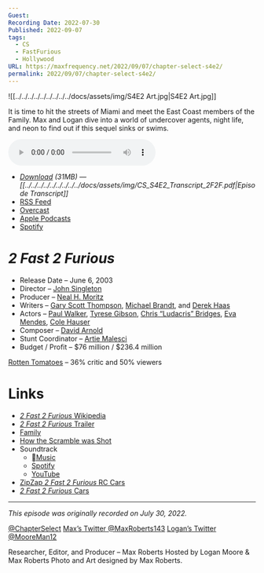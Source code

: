 ```yaml
---
Guest: 
Recording Date: 2022-07-30
Published: 2022-09-07
tags:
  - CS
  - FastFurious
  - Hollywood
URL: https://maxfrequency.net/2022/09/07/chapter-select-s4e2/
permalink: 2022/09/07/chapter-select-s4e2/
---
```

![[../../../../../../../../../docs/assets/img/S4E2 Art.jpg|S4E2 Art.jpg]]

It is time to hit the streets of Miami and meet the East Coast members of the Family. Max and Logan dive into a world of undercover agents, night life, and neon to find out if this sequel sinks or swims.

<audio controls>
  <source src="https://traffic.libsyn.com/chapterselectpod/CS_S4E2_Final.mp3">
</audio>

- *[Download](https://traffic.libsyn.com/chapterselectpod/CS_S4E2_Final.mp3) (31MB)  — [[../../../../../../../../../docs/assets/img/CS_S4E2_Transcript_2F2F.pdf|Episode Transcript]]*
- [RSS Feed](https://chapterselectpod.libsyn.com/rss)
- [Overcast](https://overcast.fm/itunes1568777352/chapter-select)
- [Apple Podcasts](https://podcasts.apple.com/us/podcast/chapter-select/id1568777352)
- [Spotify](https://open.spotify.com/show/4f1TLZXbwtSX7uHROe9KlS)

# *2 Fast 2 Furious*

- Release Date – June 6, 2003
- Director – [John Singleton](https://en.wikipedia.org/wiki/John_Singleton)
- Producer – [Neal H. Moritz](https://en.wikipedia.org/wiki/Neal_H._Moritz)
- Writers – [Gary Scott Thompson](https://en.wikipedia.org/wiki/Gary_Scott_Thompson), [Michael Brandt](https://en.wikipedia.org/wiki/Michael_Brandt), and [Derek Haas](https://en.wikipedia.org/wiki/Derek_Haas)
- Actors – [Paul Walker](https://en.wikipedia.org/wiki/Paul_Walker), [Tyrese Gibson](https://en.wikipedia.org/wiki/Tyrese_Gibson), [Chris “Ludacris” Bridges](https://en.wikipedia.org/wiki/Ludacris), [Eva Mendes](https://en.wikipedia.org/wiki/Eva_Mendes), [Cole Hauser](https://en.wikipedia.org/wiki/Cole_Hauser)
- Composer – [David Arnold](https://en.wikipedia.org/wiki/David_Arnold)
- Stunt Coordinator – [Artie Malesci](https://www.imdb.com/name/nm0539386/)
- Budget / Profit – $76 million / $236.4 million

[Rotten Tomatoes](https://www.rottentomatoes.com/m/2_fast_2_furious) – 36% critic and 50% viewers
# Links

- [*2 Fast 2 Furious* Wikipedia](https://en.wikipedia.org/wiki/2_Fast_2_Furious)
- [*2 Fast 2 Furious* Trailer](https://youtu.be/ZZGkV_xWGw4)
- [Family](https://youtu.be/9hoEYaLuDdc)
- [How the Scramble was Shot](https://youtu.be/Zj0dhy6b3-s)
- Soundtrack
	- [Music](https://music.apple.com/us/album/2-fast-2-furious-original-motion-picture-soundtrack/1440842008)
	- [Spotify](https://open.spotify.com/album/1c7SvQX2qzuYsVHjGfbCp4)
	- [YouTube](https://www.youtube.com/playlist?list=OLAK5uy_k-JS0NkxX609_4DABeVKoDwtMEQfkokcY)
- [ZipZap *2 Fast 2 Furious* RC Cars](https://web.archive.org/web/20040413104208/http://www.zipzaps.com/detail.asp?section=2f2f&carID=2f2fsupra&pg=0)
- [*2 Fast 2 Furious* Cars](https://fastandfurious.fandom.com/wiki/Category:2_Fast_2_Furious_Cars)

---
*This episode was originally recorded on July 30, 2022.*

[@ChapterSelect](https://www.twitter.com/chapterselect)
[Max’s Twitter @MaxRoberts143](https://www.twitter.com/maxroberts143)
[Logan’s Twitter @MooreMan12](https://www.twitter.com/mooreman12)

Researcher, Editor, and Producer – Max Roberts
Hosted by Logan Moore & Max Roberts
Photo and Art designed by Max Roberts.